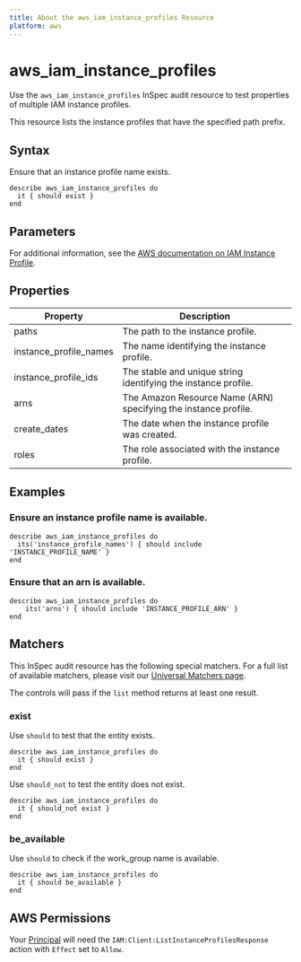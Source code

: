 ```yaml
---
title: About the aws_iam_instance_profiles Resource
platform: aws
---
```


# aws\_iam\_instance\_profiles

Use the `aws_iam_instance_profiles` InSpec audit resource to test properties of multiple IAM instance profiles.

This resource lists the instance profiles that have the specified path prefix.

## Syntax

Ensure that an instance profile name exists.

    describe aws_iam_instance_profiles do
      it { should exist }
    end

## Parameters

For additional information, see the [AWS documentation on IAM Instance Profile](https://docs.aws.amazon.com/AWSCloudFormation/latest/UserGuide/aws-resource-iam-instanceprofile.html).

## Properties

| Property | Description|
| --- | --- |
| paths | The path to the instance profile. |
| instance_profile_names | The name identifying the instance profile. |
| instance_profile_ids | The stable and unique string identifying the instance profile. |
| arns | The Amazon Resource Name (ARN) specifying the instance profile. |
| create_dates | The date when the instance profile was created. |
| roles | The role associated with the instance profile. |

## Examples

### Ensure an instance profile name is available.

    describe aws_iam_instance_profiles do
      its('instance_profile_names') { should include 'INSTANCE_PROFILE_NAME' }
    end

### Ensure that an arn is available.
    describe aws_iam_instance_profiles do
        its('arns') { should include 'INSTANCE_PROFILE_ARN' }
    end

## Matchers

This InSpec audit resource has the following special matchers. For a full list of available matchers, please visit our [Universal Matchers page](https://www.inspec.io/docs/reference/matchers/).

The controls will pass if the `list` method returns at least one result.

### exist

Use `should` to test that the entity exists.

    describe aws_iam_instance_profiles do
      it { should exist }
    end

Use `should_not` to test the entity does not exist.

    describe aws_iam_instance_profiles do
      it { should_not exist }
    end

### be_available

Use `should` to check if the work_group name is available.

    describe aws_iam_instance_profiles do
      it { should be_available }
    end

## AWS Permissions

Your [Principal](https://docs.aws.amazon.com/IAM/latest/UserGuide/intro-structure.html#intro-structure-principal) will need the `IAM:Client:ListInstanceProfilesResponse` action with `Effect` set to `Allow`.
